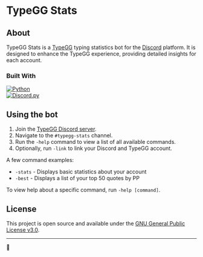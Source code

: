 # TypeGG Stats

## About

TypeGG Stats is a [TypeGG](https://typegg.io/) typing statistics bot for the [Discord](https://discord.com/) platform. It is designed to enhance the TypeGG experience, providing detailed insights for each account.

### Built With
[![Python](https://img.shields.io/badge/python-3670A0?style=for-the-badge&logo=python&logoColor=ffdd54)](https://www.python.org/)<br />
[![Discord.py](https://img.shields.io/badge/discord.py-3670A0?style=for-the-badge&logo=python&logoColor=ffdd54)](https://discordpy.readthedocs.io/)

## Using the bot

1. Join the [TypeGG Discord server](https://discord.gg/n6cKbDgB).
2. Navigate to the `#typegg-stats` channel.
3. Run the `-help` command to view a list of all available commands.
4. Optionally, run `-link` to link your Discord and TypeGG account.

A few command examples:
* `-stats` - Displays basic statistics about your account
* `-best` - Displays a list of your top 50 quotes by PP

To view help about a specific command, run `-help [command]`.

## License
This project is open source and available under the [GNU General Public License v3.0](LICENSE).

---

🥚